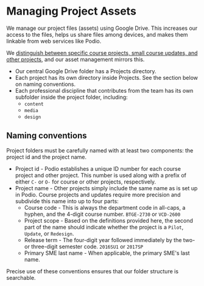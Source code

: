 Managing Project Assets
=======================

We manage our project files (assets) using Google Drive.
This increases our access to the files, helps us share files among devices,
  and makes them linkable from web services like Podio.

We [distinguish between specific course projects, small course updates, and other projects](categories.md),
and our asset management mirrors this.

* Our central Google Drive folder has a Projects directory.
* Each project has its own directory inside Projects. See the section below on naming conventions.
* Each professional discipline that contributes from the team has its own subfolder inside the project folder, including:
  * `content`
  * `media`
  * `design`


Naming conventions
------------------

Project folders must be carefully named with at least two components: the project id and the project name.

* Project id -
  Podio establishes a unique ID number for each course project and other project.
  This number is used along with a prefix of either `C-` or `O-` for course or other projects, respectively.
* Project name -
  Other projects simply include the same name as is set up in Podio.
  Course projects and updates require more precision and subdivide this name into up to four parts:
  * Course code -
    This is always the department code in all-caps, a hyphen, and the 4-digit course number. `BTGE-2730` or `VCD-2600`
  * Project scope -
    Based on the definitions provided here, the second part of the name should indicate whether the project is a `Pilot`, `Update`, or `Redesign`.
  * Release term -
    The four-digit year followed immediately by the two- or three-digit semester code. `2016SU1` or `2017SP`
  * Primary SME last name -
    When applicable, the primary SME's last name.

Precise use of these conventions ensures that our folder structure is searchable.